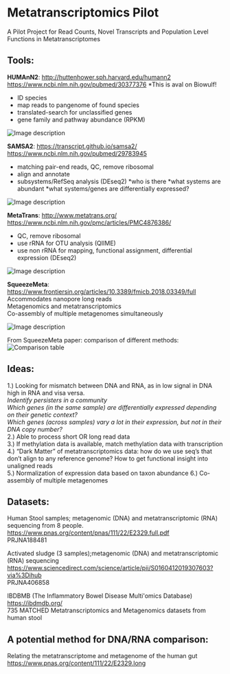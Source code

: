 # Metatranscriptomics Pilot
A Pilot Project for Read Counts, Novel Transcripts and Population Level Functions in Metatranscriptomes

## Tools:     

**HUMAnN2**: http://huttenhower.sph.harvard.edu/humann2
https://www.ncbi.nlm.nih.gov/pubmed/30377376
*This is aval on Biowulf!
* ID species
* map reads to pangenome of found species
* translated-search for unclassified genes
* gene family and pathway abundance (RPKM)

![Image description](http://huttenhower.sph.harvard.edu/sites/default/files/humann2_diamond_500x500.jpg)


**SAMSA2**: https://transcript.github.io/samsa2/ 
https://www.ncbi.nlm.nih.gov/pubmed/29783945
* matching pair-end reads, QC, remove ribosomal
* align and annotate
* subsystems/RefSeq analysis (DEseq2)
	*who is there
	*what systems are abundant
	*what systems/genes are differentially expressed?

![Image description](https://www.biorxiv.org/content/biorxiv/early/2017/09/29/195826/F1.medium.gif)

**MetaTrans**: http://www.metatrans.org/
https://www.ncbi.nlm.nih.gov/pmc/articles/PMC4876386/
* QC, remove ribosomal
* use rRNA for OTU analysis (QIIME)
* use non rRNA for mapping, functional assignment, differential expression (DEseq2)

![Image description](https://media.nature.com/m685/nature-assets/srep/2016/160523/srep26447/images_hires/srep26447-f1.jpg)

**SqueezeMeta**: https://www.frontiersin.org/articles/10.3389/fmicb.2018.03349/full
Accommodates nanopore long reads    
Metagenomics and metatranscriptomics    
Co-assembly of multiple metagenomes simultaneously    

![Image description](https://www.ncbi.nlm.nih.gov/pmc/articles/PMC6353838/bin/fmicb-09-03349-g001.jpg)

From SqueezeMeta paper: comparison of different methods:    
![Comparison table](https://www.frontiersin.org/files/Articles/425882/fmicb-09-03349-HTML/image_m/fmicb-09-03349-t001.jpg)
## Ideas:    
1.) Looking for mismatch between DNA and RNA, as in low signal in DNA high in RNA and visa versa.     
*Indentify persisters in a community*    
*Which genes (in the same sample) are differentially expressed depending on their genetic context?*    
*Which genes (across samples) vary a lot in their expression, but not in their DNA copy number?*    
2.) Able to process short OR long read data    
3.) If methylation data is available, match methylation data with transcription     
4.) “Dark Matter” of metatranscriptomics data: how do we use seq’s that don’t align to any reference genome? How to get functional insight into unaligned reads     
5.) Normalization of expression data based on taxon abundance
6.) Co-assembly of multiple metagenomes    

## Datasets:    
Human Stool samples; metagenomic (DNA) and metatranscriptomic (RNA) sequencing from 8 people.     
https://www.pnas.org/content/pnas/111/22/E2329.full.pdf    
PRJNA188481    
    
Activated sludge (3 samples);metagenomic (DNA) and metatranscriptomic (RNA) sequencing    
https://www.sciencedirect.com/science/article/pii/S0160412019307603?via%3Dihub    
PRJNA406858    

IBDBMB (The Inflammatory Bowel Disease Multi'omics Database)    
https://ibdmdb.org/    
735 MATCHED Metatranscriptomics and Metagenomics datasets from human stool  

## A potential method for DNA/RNA comparison: 
Relating the metatranscriptome and metagenome of the human gut    
https://www.pnas.org/content/111/22/E2329.long    
